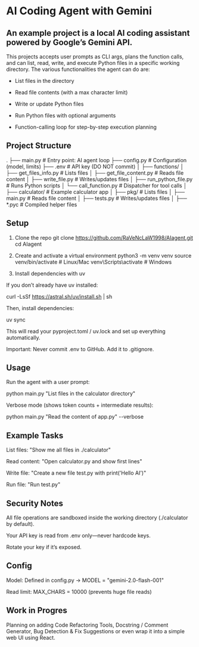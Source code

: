 # AI Coding Agent with Gemini

## An example project is a local AI coding assistant powered by Google’s Gemini API.

This projects accepts user prompts as CLI args, plans the function calls, and can list, read, write, and execute Python files in a specific working directory.
The various functionalities the agent can do are:

* List files in the directory

* Read file contents (with a max character limit)

* Write or update Python files

* Run Python files with optional arguments

* Function-calling loop for step-by-step execution planning

## Project Structure

.
├── main.py                 # Entry point: AI agent loop
├── config.py               # Configuration (model, limits)
├── .env                    # API key (DO NOT commit)
│
├── functions/
│   ├── get_files_info.py   # Lists files
│   ├── get_file_content.py # Reads file content
│   ├── write_file.py       # Writes/updates files
│   ├── run_python_file.py  # Runs Python scripts
│   └── call_function.py    # Dispatcher for tool calls
│
├── calculator/             # Example calculator app
│   ├── pkg/                # Lists files
│   ├── main.py             # Reads file content
│   ├── tests.py            # Writes/updates files
│
├── *.pyc                   # Compiled helper files

## Setup

1. Clone the repo
git clone https://github.com/RaVeNcLaW1998/AIagent.git
cd AIagent

2. Create and activate a virtual environment
python3 -m venv venv
source venv/bin/activate   # Linux/Mac
venv\Scripts\activate      # Windows

3. Install dependencies with uv

If you don’t already have uv installed:

curl -LsSf https://astral.sh/uv/install.sh | sh

Then, install dependencies:

uv sync

This will read your pyproject.toml / uv.lock and set up everything automatically.


Important: Never commit .env to GitHub. Add it to .gitignore.

## Usage

Run the agent with a user prompt:

python main.py "List files in the calculator directory"


Verbose mode (shows token counts + intermediate results):

python main.py "Read the content of app.py" --verbose

## Example Tasks

List files: "Show me all files in ./calculator"

Read content: "Open calculator.py and show first lines"

Write file: "Create a new file test.py with print('Hello AI')"

Run file: "Run test.py"

## Security Notes

All file operations are sandboxed inside the working directory (./calculator by default).

Your API key is read from .env only—never hardcode keys.

Rotate your key if it’s exposed.

## Config

Model: Defined in config.py → MODEL = "gemini-2.0-flash-001"

Read limit: MAX_CHARS = 10000 (prevents huge file reads)

## Work in Progres

Planning on adding Code Refactoring Tools, Docstring / Comment Generator, Bug Detection & Fix Suggestions or even wrap it into a simple web UI using React.